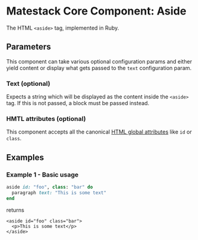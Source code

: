 # Matestack Core Component: Aside

The HTML `<aside>` tag, implemented in Ruby.

## Parameters

This component can take various optional configuration params and either yield content or display what gets passed to the `text` configuration param.

### Text \(optional\)

Expects a string which will be displayed as the content inside the `<aside>` tag. If this is not passed, a block must be passed instead.

### HMTL attributes \(optional\)

This component accepts all the canonical [HTML global attributes](https://www.w3schools.com/tags/ref_standardattributes.asp) like `id` or `class`.

## Examples

### Example 1 - Basic usage

```ruby
aside id: "foo", class: "bar" do
  paragraph text: "This is some text"
end
```

returns

```markup
<aside id="foo" class="bar">
  <p>This is some text</p>
</aside>
```

